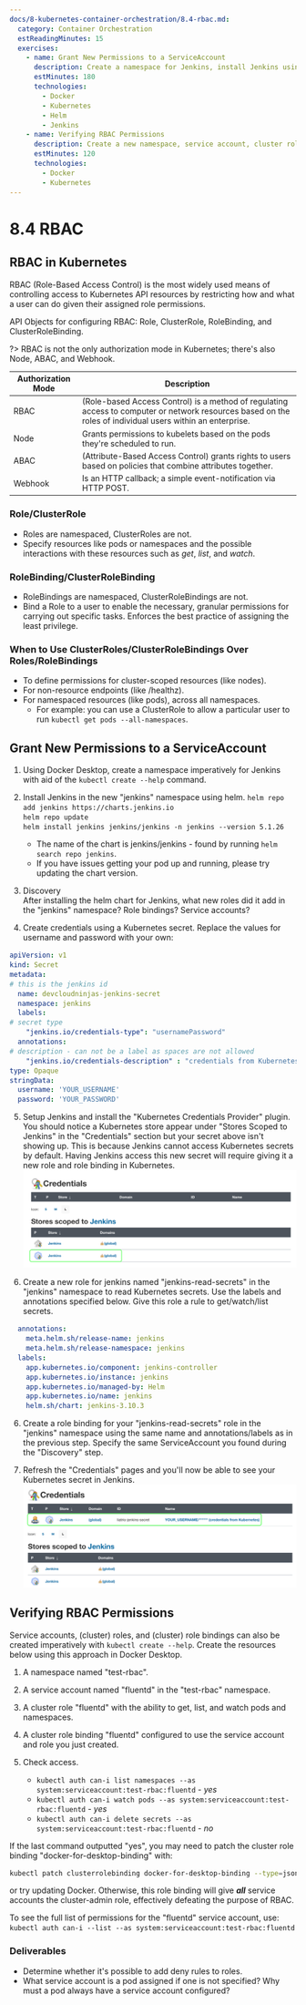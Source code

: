 ```yaml
---
docs/8-kubernetes-container-orchestration/8.4-rbac.md:
  category: Container Orchestration
  estReadingMinutes: 15
  exercises:
    - name: Grant New Permissions to a ServiceAccount
      description: Create a namespace for Jenkins, install Jenkins using helm, discover new roles, create credentials using a Kubernetes secret, and setup Jenkins.
      estMinutes: 180
      technologies:
        - Docker
        - Kubernetes
        - Helm
        - Jenkins
    - name: Verifying RBAC Permissions
      description: Create a new namespace, service account, cluster role, and cluster role binding, and verify the permissions.
      estMinutes: 120
      technologies:
        - Docker
        - Kubernetes
---
```


# 8.4 RBAC

## RBAC in Kubernetes

RBAC (Role-Based Access Control) is the most widely used means of controlling access to Kubernetes API resources by restricting how and what a user can do given their assigned role permissions.

API Objects for configuring RBAC: Role, ClusterRole, RoleBinding, and ClusterRoleBinding.

?> RBAC is not the only authorization mode in Kubernetes; there's also Node, ABAC, and Webhook.

| Authorization Mode | Description                                                                                                                                                |
|--------------------|------------------------------------------------------------------------------------------------------------------------------------------------------------|
| RBAC               | (Role-based Access Control) is a method of regulating access to computer or network resources based on the roles of individual users within an enterprise. |
| Node               | Grants permissions to kubelets based on the pods they're scheduled to run.                                                                                    |
| ABAC               | (Attribute-Based Access Control) grants rights to users based on policies that combine attributes together.                                                |
| Webhook            | Is an HTTP callback; a simple event-notification via HTTP POST.                                                                                            |

### Role/ClusterRole

- Roles are namespaced, ClusterRoles are not.
- Specify resources like pods or namespaces and the possible interactions with these resources such as *get*, *list*, and *watch*.

### RoleBinding/ClusterRoleBinding

- RoleBindings are namespaced, ClusterRoleBindings are not.
- Bind a Role to a user to enable the necessary, granular permissions for carrying out specific tasks. Enforces the best practice of assigning the least privilege.

### When to Use ClusterRoles/ClusterRoleBindings Over Roles/RoleBindings

- To define permissions for cluster-scoped resources (like nodes).
- For non-resource endpoints (like /healthz).
- For namespaced resources (like pods), across all namespaces.
  - For example: you can use a ClusterRole to allow a particular user to run `kubectl get pods --all-namespaces`.

## Grant New Permissions to a ServiceAccount

1. Using Docker Desktop, create a namespace imperatively for Jenkins with aid of the `kubectl create --help` command.

2. Install Jenkins in the new "jenkins" namespace using helm.
`helm repo add jenkins https://charts.jenkins.io`<br>
`helm repo update`<br>
`helm install jenkins jenkins/jenkins -n jenkins --version 5.1.26`
   - The name of the chart is jenkins/jenkins - found by running `helm search repo jenkins`.
   - If you have issues getting your pod up and running, please try updating the chart version.

3. Discovery<br>
After installing the helm chart for Jenkins, what new roles did it add in the "jenkins" namespace? Role bindings? Service accounts?

4. Create credentials using a Kubernetes secret. Replace the values for username and password with your own:

```yaml
apiVersion: v1
kind: Secret
metadata:
# this is the jenkins id
  name: devcloudninjas-jenkins-secret
  namespace: jenkins
  labels:
# secret type
    "jenkins.io/credentials-type": "usernamePassword"
  annotations:
# description - can not be a label as spaces are not allowed
    "jenkins.io/credentials-description" : "credentials from Kubernetes"
type: Opaque
stringData:
  username: 'YOUR_USERNAME'
  password: 'YOUR_PASSWORD'
```

5. Setup Jenkins and install the "Kubernetes Credentials Provider" plugin. You should notice a Kubernetes store appear under "Stores Scoped to Jenkins" in the "Credentials" section but your secret above isn't showing up. This is because Jenkins cannot access Kubernetes secrets by default. Having Jenkins access this new secret will require giving it a new role and role binding in Kubernetes.
![before secrets image](img8/before-secrets-rbac.svg ':class=img-center :alt= before secrets image')

5. Create a new role for jenkins named "jenkins-read-secrets" in the "jenkins" namespace to read Kubernetes secrets. Use the labels and annotations specified below. Give this role a rule to get/watch/list secrets.

```yaml
  annotations:
    meta.helm.sh/release-name: jenkins
    meta.helm.sh/release-namespace: jenkins
  labels:
    app.kubernetes.io/component: jenkins-controller
    app.kubernetes.io/instance: jenkins
    app.kubernetes.io/managed-by: Helm
    app.kubernetes.io/name: jenkins
    helm.sh/chart: jenkins-3.10.3
```

6. Create a role binding for your "jenkins-read-secrets" role in the "jenkins" namespace using the same name and annotations/labels as in the previous step. Specify the same ServiceAccount you found during the "Discovery" step.

7. Refresh the "Credentials" pages and you'll now be able to see your Kubernetes secret in Jenkins.
![after secrets image](img8/after-secrets-rbac.svg ':class=img-center :alt= after secrets image')

## Verifying RBAC Permissions

Service accounts, (cluster) roles, and (cluster) role bindings can also be created imperatively with `kubectl create --help`. Create the resources below using this approach in Docker Desktop.

1. A namespace named "test-rbac".

2. A service account named "fluentd" in the "test-rbac" namespace.

3. A cluster role "fluentd" with the ability to get, list, and watch pods and namespaces.

4. A cluster role binding "fluentd" configured to use the service account and role you just created.

5. Check access.
    - `kubectl auth can-i list namespaces --as system:serviceaccount:test-rbac:fluentd` - *yes*
    - `kubectl auth can-i watch pods --as system:serviceaccount:test-rbac:fluentd` - *yes*
    - `kubectl auth can-i delete secrets --as system:serviceaccount:test-rbac:fluentd` - *no*

If the last command outputted "yes", you may need to patch the cluster role binding "docker-for-desktop-binding" with:<br>

```bash
kubectl patch clusterrolebinding docker-for-desktop-binding --type=json --patch $'[{"op":"replace", "path":"/subjects/0/name", "value":"system:serviceaccounts:kube-system"}]'
```

or try updating Docker. Otherwise, this role binding will give __*all*__ service accounts the cluster-admin role, effectively defeating the purpose of RBAC.

To see the full list of permissions for the "fluentd" service account, use: `kubectl auth can-i --list --as system:serviceaccount:test-rbac:fluentd`

### Deliverables

- Determine whether it's possible to add deny rules to roles.
- What service account is a pod assigned if one is not specified? Why must a pod always have a service account configured?
